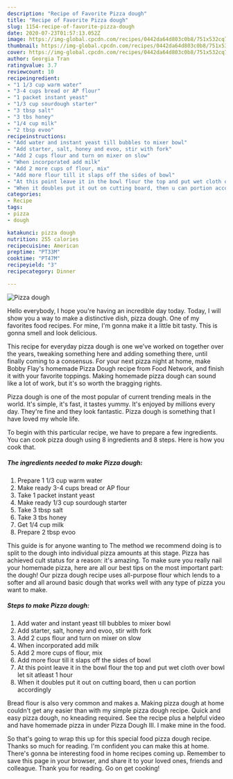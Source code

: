 ```yaml
---
description: "Recipe of Favorite Pizza dough"
title: "Recipe of Favorite Pizza dough"
slug: 1154-recipe-of-favorite-pizza-dough
date: 2020-07-23T01:57:13.052Z
image: https://img-global.cpcdn.com/recipes/0442da64d803c0b8/751x532cq70/pizza-dough-recipe-main-photo.jpg
thumbnail: https://img-global.cpcdn.com/recipes/0442da64d803c0b8/751x532cq70/pizza-dough-recipe-main-photo.jpg
cover: https://img-global.cpcdn.com/recipes/0442da64d803c0b8/751x532cq70/pizza-dough-recipe-main-photo.jpg
author: Georgia Tran
ratingvalue: 3.7
reviewcount: 10
recipeingredient:
- "1 1/3 cup warm water"
- "3-4 cups bread or AP flour"
- "1 packet instant yeast"
- "1/3 cup sourdough starter"
- "3 tbsp salt"
- "3 tbs honey"
- "1/4 cup milk"
- "2 tbsp evoo"
recipeinstructions:
- "Add water and instant yeast till bubbles to mixer bowl"
- "Add starter, salt, honey and evoo, stir with fork"
- "Add 2 cups flour and turn on mixer on slow"
- "When incorporated add milk"
- "Add 2 more cups of flour, mix"
- "Add more flour till it slaps off the sides of bowl"
- "At this point leave it in the bowl flour the top and put wet cloth over bowl let sit atleast 1 hour"
- "When it doubles put it out on cutting board, then u can portion accordingly"
categories:
- Recipe
tags:
- pizza
- dough

katakunci: pizza dough 
nutrition: 255 calories
recipecuisine: American
preptime: "PT33M"
cooktime: "PT47M"
recipeyield: "3"
recipecategory: Dinner

---
```



![Pizza dough](https://img-global.cpcdn.com/recipes/0442da64d803c0b8/751x532cq70/pizza-dough-recipe-main-photo.jpg)

Hello everybody, I hope you're having an incredible day today. Today, I will show you a way to make a distinctive dish, pizza dough. One of my favorites food recipes. For mine, I'm gonna make it a little bit tasty. This is gonna smell and look delicious.

This recipe for everyday pizza dough is one we&#39;ve worked on together over the years, tweaking something here and adding something there, until finally coming to a consensus. For your next pizza night at home, make Bobby Flay&#39;s homemade Pizza Dough recipe from Food Network, and finish it with your favorite toppings. Making homemade pizza dough can sound like a lot of work, but it&#39;s so worth the bragging rights.

Pizza dough is one of the most popular of current trending meals in the world. It's simple, it's fast, it tastes yummy. It's enjoyed by millions every day. They're fine and they look fantastic. Pizza dough is something that I have loved my whole life.


To begin with this particular recipe, we have to prepare a few ingredients. You can cook pizza dough using 8 ingredients and 8 steps. Here is how you cook that.

<!--inarticleads1-->

##### The ingredients needed to make Pizza dough:

1. Prepare 1 1/3 cup warm water
1. Make ready 3-4 cups bread or AP flour
1. Take 1 packet instant yeast
1. Make ready 1/3 cup sourdough starter
1. Take 3 tbsp salt
1. Take 3 tbs honey
1. Get 1/4 cup milk
1. Prepare 2 tbsp evoo


This guide is for anyone wanting to The method we recommend doing is to split to the dough into individual pizza amounts at this stage. Pizza has achieved cult status for a reason: it&#39;s amazing. To make sure you really nail your homemade pizza, here are all our best tips on the most important part: the dough! Our pizza dough recipe uses all-purpose flour which lends to a softer and all around basic dough that works well with any type of pizza you want to make. 

<!--inarticleads2-->

##### Steps to make Pizza dough:

1. Add water and instant yeast till bubbles to mixer bowl
1. Add starter, salt, honey and evoo, stir with fork
1. Add 2 cups flour and turn on mixer on slow
1. When incorporated add milk
1. Add 2 more cups of flour, mix
1. Add more flour till it slaps off the sides of bowl
1. At this point leave it in the bowl flour the top and put wet cloth over bowl let sit atleast 1 hour
1. When it doubles put it out on cutting board, then u can portion accordingly


Bread flour is also very common and makes a. Making pizza dough at home couldn&#39;t get any easier than with my simple pizza dough recipe. Quick and easy pizza dough, no kneading required. See the recipe plus a helpful video and have homemade pizza in under Pizza Dough III. I make mine in the food. 

So that's going to wrap this up for this special food pizza dough recipe. Thanks so much for reading. I'm confident you can make this at home. There's gonna be interesting food in home recipes coming up. Remember to save this page in your browser, and share it to your loved ones, friends and colleague. Thank you for reading. Go on get cooking!
